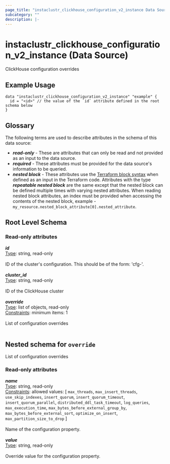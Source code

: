 ```yaml
---
page_title: "instaclustr_clickhouse_configuration_v2_instance Data Source - terraform-provider-instaclustr"
subcategory: ""
description: |-
---
```


# instaclustr_clickhouse_configuration_v2_instance (Data Source)
ClickHouse configuration overrides
## Example Usage
```
data "instaclustr_clickhouse_configuration_v2_instance" "example" { 
  id = "<id>" // the value of the `id` attribute defined in the root schema below
}
```
## Glossary
The following terms are used to describe attributes in the schema of this data source:
- **_read-only_** - These are attributes that can only be read and not provided as an input to the data source.
- **_required_** - These attributes must be provided for the data source's information to be queried.
- **_nested block_** - These attributes use the [Terraform block syntax](https://www.terraform.io/language/attr-as-blocks) when defined as an input in the Terraform code. Attributes with the type **_repeatable nested block_** are the same except that the nested block can be defined multiple times with varying nested attributes. When reading nested block attributes, an index must be provided when accessing the contents of the nested block, example - `my_resource.nested_block_attribute[0].nested_attribute`.
## Root Level Schema
### Read-only attributes
*___id___*<br>
<ins>Type</ins>: string, read-only<br>
<br>ID of the cluster's configuration. This should be of the form: 'cfg-<cluster uuid>'.<br><br>
*___cluster_id___*<br>
<ins>Type</ins>: string, read-only<br>
<br>ID of the ClickHouse cluster<br><br>
*___override___*<br>
<ins>Type</ins>: list of objects, read-only<br>
<ins>Constraints</ins>: minimum items: 1<br><br>List of configuration overrides<br><br>
<a id="nested--override"></a>
## Nested schema for `override`
List of configuration overrides<br>
### Read-only attributes
*___name___*<br>
<ins>Type</ins>: string, read-only<br>
<ins>Constraints</ins>: allowed values: [ `max_threads`, `max_insert_threads`, `use_skip_indexes`, `insert_quorum`, `insert_quorum_timeout`, `insert_quorum_parallel`, `distributed_ddl_task_timeout`, `log_queries`, `max_execution_time`, `max_bytes_before_external_group_by`, `max_bytes_before_external_sort`, `optimize_on_insert`, `max_partition_size_to_drop` ]<br><br>Name of the configuration property.<br><br>
*___value___*<br>
<ins>Type</ins>: string, read-only<br>
<br>Override value for the configuration property.<br><br>
